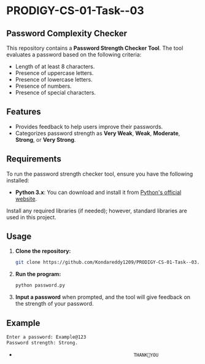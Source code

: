 # PRODIGY-CS-01-Task--03

## Password Complexity Checker

This repository contains a **Password Strength Checker Tool**. The tool evaluates a password based on the following criteria:

- Length of at least 8 characters.
- Presence of uppercase letters.
- Presence of lowercase letters.
- Presence of numbers.
- Presence of special characters.

## Features
- Provides feedback to help users improve their passwords.
- Categorizes password strength as **Very Weak**, **Weak**, **Moderate**, **Strong**, or **Very Strong**.

## Requirements
To run the password strength checker tool, ensure you have the following installed:

- **Python 3.x**: You can download and install it from [Python's official website](https://www.python.org/downloads/).

Install any required libraries (if needed); however, standard libraries are used in this project.

## Usage
1. **Clone the repository:**
    ```bash
    git clone https://github.com/Kondareddy1209/PRODIGY-CS-01-Task--03.git
    ```

2. **Run the program:**
    ```bash
    python password.py
    ```

3. **Input a password** when prompted, and the tool will give feedback on the strength of your password.

## Example
```bash
Enter a password: Example@123
Password strength: Strong.
```
-
                                                 THANK💚YOU
